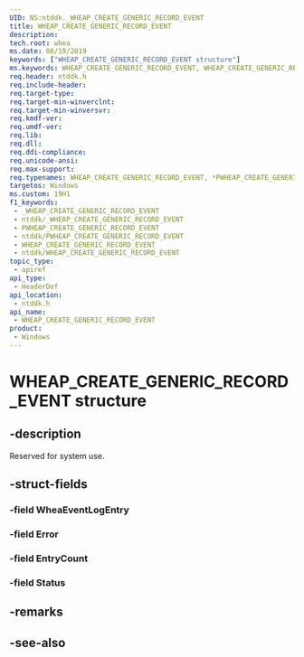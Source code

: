 ```yaml
---
UID: NS:ntddk._WHEAP_CREATE_GENERIC_RECORD_EVENT
title: WHEAP_CREATE_GENERIC_RECORD_EVENT
description: 
tech.root: whea
ms.date: 08/19/2019
keywords: ["WHEAP_CREATE_GENERIC_RECORD_EVENT structure"]
ms.keywords: WHEAP_CREATE_GENERIC_RECORD_EVENT, WHEAP_CREATE_GENERIC_RECORD_EVENT, *PWHEAP_CREATE_GENERIC_RECORD_EVENT,
req.header: ntddk.h
req.include-header: 
req.target-type: 
req.target-min-winverclnt: 
req.target-min-winversvr: 
req.kmdf-ver: 
req.umdf-ver: 
req.lib: 
req.dll: 
req.ddi-compliance: 
req.unicode-ansi: 
req.max-support: 
req.typenames: WHEAP_CREATE_GENERIC_RECORD_EVENT, *PWHEAP_CREATE_GENERIC_RECORD_EVENT
targetos: Windows
ms.custom: 19H1
f1_keywords:
 - _WHEAP_CREATE_GENERIC_RECORD_EVENT
 - ntddk/_WHEAP_CREATE_GENERIC_RECORD_EVENT
 - PWHEAP_CREATE_GENERIC_RECORD_EVENT
 - ntddk/PWHEAP_CREATE_GENERIC_RECORD_EVENT
 - WHEAP_CREATE_GENERIC_RECORD_EVENT
 - ntddk/WHEAP_CREATE_GENERIC_RECORD_EVENT
topic_type:
 - apiref
api_type:
 - HeaderDef
api_location:
 - ntddk.h
api_name:
 - WHEAP_CREATE_GENERIC_RECORD_EVENT
product:
 - Windows
---
```


# WHEAP_CREATE_GENERIC_RECORD_EVENT structure


## -description

Reserved for system use.

## -struct-fields

### -field WheaEventLogEntry

### -field Error

### -field EntryCount

### -field Status

## -remarks

## -see-also

